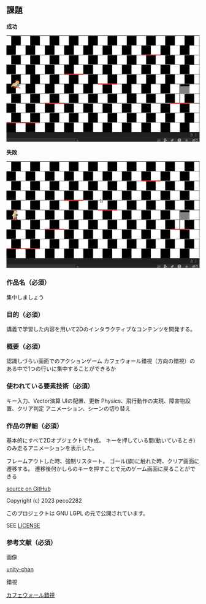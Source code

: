 ## 課題

**成功**

![成功](./gif/課題9-suc.gif)

**失敗**

![失敗](./gif/課題9-fail.gif)


### 作品名（必須）
集中しましょう

### 目的（必須）
講義で学習した内容を用いて2Dのインタラクティブなコンテンツを開発する。

### 概要（必須）
認識しづらい画面でのアクションゲーム
カフェウォール錯視（方向の錯視）のある中で1つの行いに集中することができるか

### 使われている要素技術（必須）
キー入力、Vector演算
UIの配置、更新
Physics、飛行動作の実現、障害物設置、クリア判定
アニメーション、シーンの切り替え

### 作品の詳細（必須）
基本的にすべて2Dオブジェクトで作成。
キーを押している間(動いているとき)のみ走るアニメーションを表示した。

フレームアウトした時、強制リスタート。
ゴール(旗)に触れた時、クリア画面に遷移する。
遷移後何かしらのキーを押すことで元のゲーム画面に戻ることができる

[source on GitHub](./)

Copyright (c) 2023 peco2282

このプロジェクトは GNU LGPL の元で公開されています。

SEE [LICENSE](./LICENSE)


### 参考文献（必須）
画像

[unity-chan](https://unity-chan.com/)


錯視

[カフェウォール錯視](https://it-counselor.net/psychology-terms/optical-illusion#toc10)
